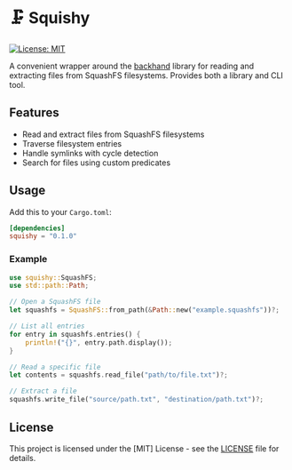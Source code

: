 # 🗜️ Squishy

[![License: MIT](https://img.shields.io/badge/License-MIT-yellow.svg)](https://opensource.org/licenses/MIT)

A convenient wrapper around the [backhand](https://github.com/wcampbell0x2a/backhand) library for reading and extracting files from SquashFS filesystems. Provides both a library and CLI tool.

## Features

- Read and extract files from SquashFS filesystems
- Traverse filesystem entries
- Handle symlinks with cycle detection
- Search for files using custom predicates

## Usage

Add this to your `Cargo.toml`:

```toml
[dependencies]
squishy = "0.1.0"
```

### Example

```rust
use squishy::SquashFS;
use std::path::Path;

// Open a SquashFS file
let squashfs = SquashFS::from_path(&Path::new("example.squashfs"))?;

// List all entries
for entry in squashfs.entries() {
    println!("{}", entry.path.display());
}

// Read a specific file
let contents = squashfs.read_file("path/to/file.txt")?;

// Extract a file
squashfs.write_file("source/path.txt", "destination/path.txt")?;
```

## License

This project is licensed under the [MIT] License - see the [LICENSE](LICENSE) file for details.
